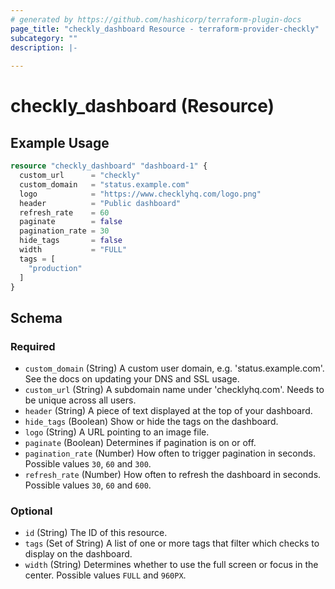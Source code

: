 ```yaml
---
# generated by https://github.com/hashicorp/terraform-plugin-docs
page_title: "checkly_dashboard Resource - terraform-provider-checkly"
subcategory: ""
description: |-
  
---
```


# checkly_dashboard (Resource)



## Example Usage

```terraform
resource "checkly_dashboard" "dashboard-1" {
  custom_url      = "checkly"
  custom_domain   = "status.example.com"
  logo            = "https://www.checklyhq.com/logo.png"
  header          = "Public dashboard"
  refresh_rate    = 60
  paginate        = false
  pagination_rate = 30
  hide_tags       = false
  width           = "FULL"
  tags = [
    "production"
  ]
}
```

<!-- schema generated by tfplugindocs -->
## Schema

### Required

- `custom_domain` (String) A custom user domain, e.g. 'status.example.com'. See the docs on updating your DNS and SSL usage.
- `custom_url` (String) A subdomain name under 'checklyhq.com'. Needs to be unique across all users.
- `header` (String) A piece of text displayed at the top of your dashboard.
- `hide_tags` (Boolean) Show or hide the tags on the dashboard.
- `logo` (String) A URL pointing to an image file.
- `paginate` (Boolean) Determines if pagination is on or off.
- `pagination_rate` (Number) How often to trigger pagination in seconds. Possible values `30`, `60` and `300`.
- `refresh_rate` (Number) How often to refresh the dashboard in seconds. Possible values `30`, `60` and `600`.

### Optional

- `id` (String) The ID of this resource.
- `tags` (Set of String) A list of one or more tags that filter which checks to display on the dashboard.
- `width` (String) Determines whether to use the full screen or focus in the center. Possible values `FULL` and `960PX`.



